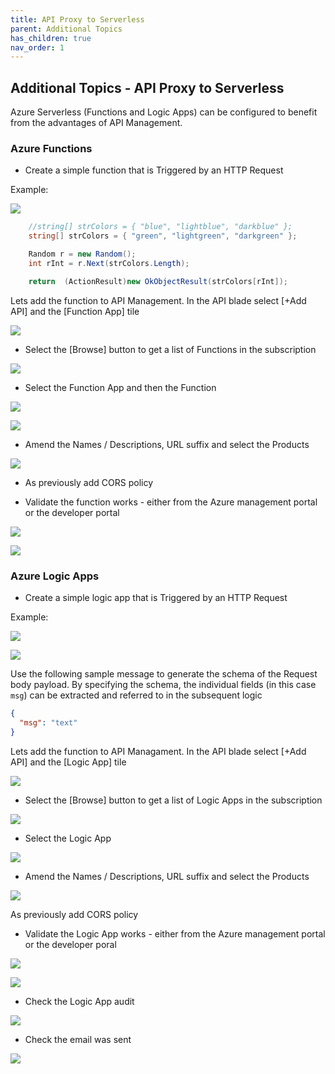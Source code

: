 ```yaml
---
title: API Proxy to Serverless
parent: Additional Topics
has_children: true
nav_order: 1
---
```


## Additional Topics - API Proxy to Serverless

Azure Serverless (Functions and Logic Apps) can be configured to benefit from the advantages of API Management.

### Azure Functions

- Create a simple function that is Triggered by an HTTP Request

Example:

![](../../assets/images/APIMFunctionExample.png)

```c#
    //string[] strColors = { "blue", "lightblue", "darkblue" };
    string[] strColors = { "green", "lightgreen", "darkgreen" };

    Random r = new Random();
    int rInt = r.Next(strColors.Length);

    return  (ActionResult)new OkObjectResult(strColors[rInt]);
```

Lets add the function to API Management.   In the API blade select [+Add API] and the [Function App] tile

![](../../assets/images/APIMFunctionAddAPI.png)

- Select the [Browse] button to get a list of Functions in the subscription

![](../../assets/images/APIMFunctionAddBrowse.png)

- Select the Function App and then the Function

![](../../assets/images/APIMFunctionSelect.png)

![](../../assets/images/APIMFunctionSelect2.png)

- Amend the Names / Descriptions, URL suffix and select the Products

![](../../assets/images/APIMFunctionCreate.png)

- As previously add CORS policy

- Validate the function works - either from the Azure management portal or the developer portal

![](../../assets/images/APIMFunctionTest1.png)

![](../../assets/images/APIMFunctionTest2.png)

### Azure Logic Apps

- Create a simple logic app that is Triggered by an HTTP Request

Example:

![](../../assets/images/APIMLogicAppExample1.png)

![](../../assets/images/APIMLogicAppExample2.png)

Use the following sample message to generate the schema of the Request body payload.  By specifying the schema, the individual fields (in this case `msg`) can be extracted and referred to in the subsequent logic

```json
{
  "msg": "text"
}
```

Lets add the function to API Managament. In the API blade select [+Add API] and the [Logic App] tile

![](../../assets/images/APIMLogicAppAddAPI.png)

- Select the [Browse] button to get a list of Logic Apps in the subscription

![](../../assets/images/APIMLogicAppAddBrowse.png)

- Select the Logic App

![](../../assets/images/APILogicAppSelect%20.png)

- Amend the Names / Descriptions, URL suffix  and select the Products

![](../../assets/images/APIMLogicAppCreate.png)

 As previously add CORS policy

- Validate the Logic App works - either from the Azure management portal or the developer poral

![](../../assets/images/APIMLogicAppTest1.png)

![](../../assets/images/APIMLogicAppTest2.png)

- Check the Logic App audit

![](../../assets/images/APIMLogicAppTest3.png)

- Check the email was sent

![](../../assets/images/APIMLogicAppTest4.png)


